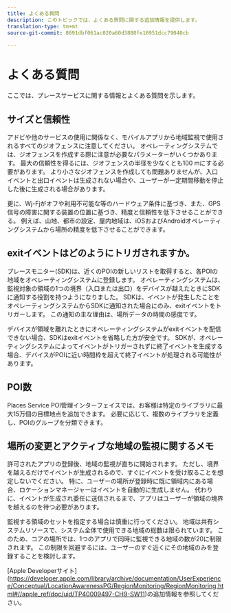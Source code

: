 ```yaml
---
title: よくある質問
description: このトピックでは、よくある質問に関する追加情報を提供します。
translation-type: tm+mt
source-git-commit: 8691dbf061ac020a60d3880fe16951dcc79040cb

---
```



# よくある質問

ここでは、プレースサービスに関する情報とよくある質問を示します。

## サイズと信頼性

アドビや他のサービスの使用に関係なく、モバイルアプリから地域監視で使用されるすべてのジオフェンスに注意してください。 オペレーティングシステムでは、ジオフェンスを作成する際に注意が必要なパラメーターがいくつかあります。 最大の信頼性を得るには、ジオフェンスの半径を少なくとも100 mにする必要があります。 より小さなジオフェンスを作成しても問題ありませんが、入口イベントと出口イベントは生成されない場合や、ユーザーが一定期間移動を停止した後に生成される場合があります。

更に、Wj-Fjがオフや利用不可能な等のハードウェア条件に基づき、また、GPS信号の障害に関する装置の位置に基づき、精度と信頼性を低下させることができる。 例えば、山地、都市の設定、屋内地域は、iOSおよびAndroidオペレーティングシステムから場所の精度を低下させることができます。

## exitイベントはどのようにトリガされますか。

プレースモニター(SDK)は、近くのPOIの新しいリストを取得すると、各POIの地域をオペレーティングシステムに登録します。 オペレーティングシステムは、監視対象の領域の1つの境界（入口または出口）をデバイスが越えたときにSDKに通知する役割を持つようになりました。 SDKは、イベントが発生したことをオペレーティングシステムからSDKに通知された場合にのみ、exitイベントをトリガーします。 この通知の主な理由は、場所データの時間の感度です。

デバイスが領域を離れたときにオペレーティングシステムがexitイベントを配信できない場合、SDKはexitイベントを省略した方が安全です。 SDKが、オペレーティングシステムによってイベントがトリガーされずに終了イベントを生成する場合、デバイスがPOIに近い時間枠を超えて終了イベントが処理される可能性があります。

## POI数

Places Service POI管理インターフェイスでは、お客様は特定のライブラリに最大15万個の目標地点を追加できます。 必要に応じて、複数のライブラリを定義し、POIのグループを分類できます。

## 場所の変更とアクティブな地域の監視に関するメモ

許可されたアプリの登録後、地域の監視が直ちに開始されます。 ただし、境界を越えるだけでイベントが生成されるので、すぐにイベントを受け取ることを想定しないでください。 特に、ユーザーの場所が登録時に既に領域内にある場合、ロケーションマネージャーはイベントを自動的に生成しません。 代わりに、イベントが生成され委任に送信されるまで、アプリはユーザーが領域の境界を越えるのを待つ必要があります。

監視する領域のセットを指定する場合は慎重に行ってください。 地域は共有システムリソースで、システム全体で使用できる地域の総数は限られています。 このため、コアの場所では、1つのアプリで同時に監視できる地域の数が20に制限されます。 この制限を回避するには、ユーザーのすぐ近くにその地域のみを登録することを検討します。

[Apple Developerサイト] (https://developer.apple.com/library/archive/documentation/UserExperience/Conceptual/LocationAwarenessPG/RegionMonitoring/RegionMonitoring.html#//apple_ref/doc/uid/TP40009497-CH9-SW11)の追加情報を参照してください。

